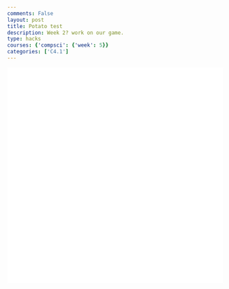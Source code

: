 ```yaml
---
comments: False
layout: post
title: Potato test
description: Week 2? work on our game.
type: hacks
courses: {'compsci': {'week': 5}}
categories: ['C4.1']
---
```


<html>
<head>
    <style>
        .container {
            display: block;
            background-color: white;
        }
    </style>
</head>
<body>
    <canvas id="display" class="container" height="500px" width="500px"></canvas>
    <script type="module">
        import Character from "/Group/myScripts/GameScripts/CharacterMovement.js";
        import Object from "/Group/myScripts/GameScripts/CreateObject.js";
        var canvas = document.getElementById("display");
        var characterSpriteSheet = new Image();
        characterSpriteSheet.src = "/Group/images/Game/potatowalkinganimation.png";
        // Define an idle sprite sheet for the character
        var idleCharacterSpriteSheet = new Image();
        idleCharacterSpriteSheet.src = "/Group/images/Game/potatoambient.png";
        var idleObject = new Object(idleCharacterSpriteSheet,[275,275],[315,320],[300,300],4,1)
        var myCharacter = new Character();
        document.addEventListener("keydown", myCharacter.handleKeydown.bind(myCharacter));
        document.addEventListener("keyup", myCharacter.handleKeyup.bind(myCharacter));
        var myCharacterObject = new Object(characterSpriteSheet, [315, 320], [315, 320], [0, 0], 4, 1);
        var fps = 20;
        var active = true;
        var animId;
        var currentFrame = 0;
        var shakeFrame = 0;
        function frame() {
            currentFrame = (currentFrame + 1) % fps;
            shakeFrame = (shakeFrame + 1) % (5 * fps);
            var pos = myCharacter.onFrame(fps);
            pos = [pos.x, 500 - pos.y];
            myCharacterObject.OverridePosition(pos);
            if (currentFrame % Math.round(fps / 4) == 0) {
                if (myCharacter.moving == false && myCharacter.directionY == 0) {
                    myCharacterObject.spriteSheet = idleCharacterSpriteSheet; // Switch to the idle sprite sheet
                    myCharacterObject.UpdateFrame();
                } else if (myCharacter.moving) {
                    myCharacterObject.spriteSheet = characterSpriteSheet; // Switch back to the walking sprite sheet
                    myCharacterObject.UpdateFrame();
                }
                idleObject.UpdateFrame();
            }
            var shake = [0, 0];
            var ctx = canvas.getContext("2d");
            ctx.clearRect(0, 0, 500, 500);
            myCharacterObject.draw(ctx, shake);
            idleObject.draw(ctx,[0,0])
            setTimeout(function () {
                if (active == true) {
                    animId = requestAnimationFrame(frame);
                }
            }, 1000 / fps);
        }
        frame();
        window.addEventListener('keydown', function (e) {
            if (e.keyCode == 32 && e.target == document.body) {
                e.preventDefault();
            }
        });
    </script>
</body>
</html>
